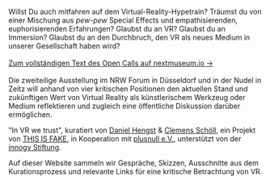 Willst Du auch mitfahren auf dem Virtual-Reality-Hypetrain? Träumst du von einer Mischung aus *pew-pew* Special Effects und empathisierenden, euphorisierenden Erfahrungen? Glaubst du an VR? Glaubst du an Immersion? Glaubst du an den Durchbruch, den VR als neues Medium in unserer Gesellschaft haben wird?
<br><br>
[Zum vollständigen Text des Open Calls auf nextmuseum.io →](https://www.nextmuseum.io/exhibitions/in-vr-we-trust/)
<br><br>
Die zweiteilige Ausstellung im NRW Forum in Düsseldorf und in der Nudel in Zeitz will anhand von vier kritischen Positionen den aktuellen Stand und zukünftigen Wert von Virtual Reality als künstlerischem Werkzeug oder Medium reflektieren und zugleich eine öffentliche Diskussion darüber ermöglichen.

"In VR we trust", kuratiert von [Daniel Hengst](http://danielhengst.de/) & [Clemens Schöll](http://neopostmodern.com/), 
ein Projekt von [THIS IS FAKE](http://thisisfake.team/), in Kooperation mit [plusnull e.V.](http://www.plusnull.org/), 
unterstützt von der [innogy Stiftung](https://innogy-stiftung.com/).

Auf dieser Website sammeln wir Gespräche, Skizzen, Ausschnitte aus dem Kurationsprozess und relevante Links für eine kritische Betrachtung von VR.
